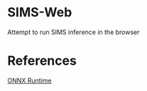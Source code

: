 # SIMS-Web
Attempt to run SIMS inference in the browser


# References

[ONNX Runtime](https://onnxruntime.ai/)
